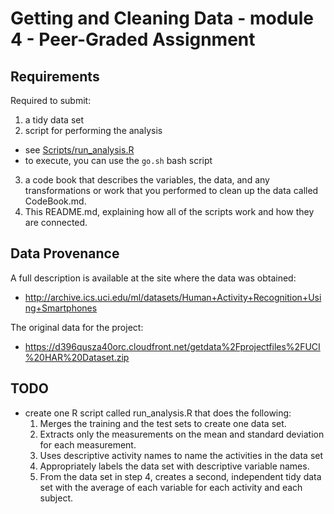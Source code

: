 # Getting and Cleaning Data - module 4 - Peer-Graded Assignment

## Requirements

Required to submit:
1) a tidy data set
2) script for performing the analysis

- see [Scripts/run_analysis.R](./Scripts/run_analysis.R)
- to execute, you can use the `go.sh` bash script

3) a code book that describes the variables, the data, and any transformations or work that you performed to clean up the data called CodeBook.md.
4) This README.md, explaining how all of the scripts work and how they are connected.

## Data Provenance

A full description is available at the site where the data was obtained:
- http://archive.ics.uci.edu/ml/datasets/Human+Activity+Recognition+Using+Smartphones
 
The original data for the project:
- https://d396qusza40orc.cloudfront.net/getdata%2Fprojectfiles%2FUCI%20HAR%20Dataset.zip

## TODO

- create one R script called run_analysis.R that does the following:
  1. Merges the training and the test sets to create one data set.
  2. Extracts only the measurements on the mean and standard deviation for each measurement. 
  3. Uses descriptive activity names to name the activities in the data set
  4. Appropriately labels the data set with descriptive variable names. 
  5. From the data set in step 4, creates a second, independent tidy data set with the average of each variable for each activity and each subject.
